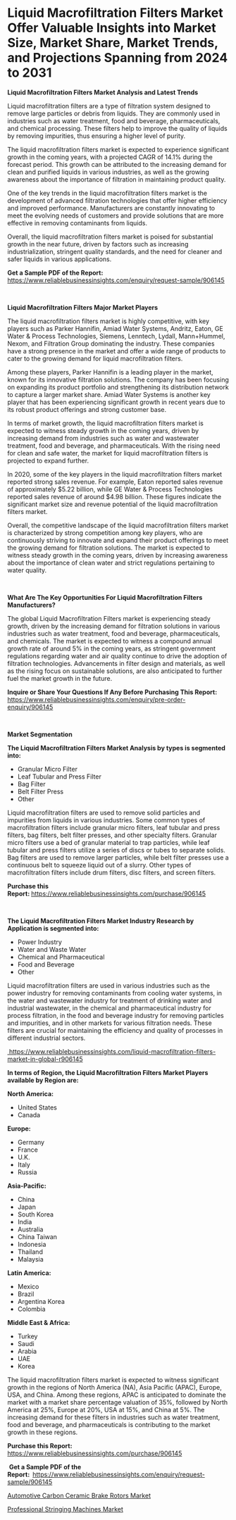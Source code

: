 <p><h1>Liquid Macrofiltration Filters Market Offer Valuable Insights into Market Size, Market Share, Market Trends, and Projections Spanning from 2024 to 2031</h1></p><p><strong>Liquid Macrofiltration Filters Market Analysis and Latest Trends</strong></p>
<p><p>Liquid macrofiltration filters are a type of filtration system designed to remove large particles or debris from liquids. They are commonly used in industries such as water treatment, food and beverage, pharmaceuticals, and chemical processing. These filters help to improve the quality of liquids by removing impurities, thus ensuring a higher level of purity.</p><p>The liquid macrofiltration filters market is expected to experience significant growth in the coming years, with a projected CAGR of 14.1% during the forecast period. This growth can be attributed to the increasing demand for clean and purified liquids in various industries, as well as the growing awareness about the importance of filtration in maintaining product quality.</p><p>One of the key trends in the liquid macrofiltration filters market is the development of advanced filtration technologies that offer higher efficiency and improved performance. Manufacturers are constantly innovating to meet the evolving needs of customers and provide solutions that are more effective in removing contaminants from liquids.</p><p>Overall, the liquid macrofiltration filters market is poised for substantial growth in the near future, driven by factors such as increasing industrialization, stringent quality standards, and the need for cleaner and safer liquids in various applications.</p></p>
<p><strong>Get a Sample PDF of the Report:&nbsp;</strong> <a href="https://www.reliablebusinessinsights.com/enquiry/request-sample/906145">https://www.reliablebusinessinsights.com/enquiry/request-sample/906145</a></p>
<p>&nbsp;</p>
<p><strong>Liquid Macrofiltration Filters Major Market Players</strong></p>
<p><p>The liquid macrofiltration filters market is highly competitive, with key players such as Parker Hannifin, Amiad Water Systems, Andritz, Eaton, GE Water & Process Technologies, Siemens, Lenntech, Lydall, Mann+Hummel, Nexom, and Filtration Group dominating the industry. These companies have a strong presence in the market and offer a wide range of products to cater to the growing demand for liquid macrofiltration filters.</p><p>Among these players, Parker Hannifin is a leading player in the market, known for its innovative filtration solutions. The company has been focusing on expanding its product portfolio and strengthening its distribution network to capture a larger market share. Amiad Water Systems is another key player that has been experiencing significant growth in recent years due to its robust product offerings and strong customer base.</p><p>In terms of market growth, the liquid macrofiltration filters market is expected to witness steady growth in the coming years, driven by increasing demand from industries such as water and wastewater treatment, food and beverage, and pharmaceuticals. With the rising need for clean and safe water, the market for liquid macrofiltration filters is projected to expand further.</p><p>In 2020, some of the key players in the liquid macrofiltration filters market reported strong sales revenue. For example, Eaton reported sales revenue of approximately $5.22 billion, while GE Water & Process Technologies reported sales revenue of around $4.98 billion. These figures indicate the significant market size and revenue potential of the liquid macrofiltration filters market.</p><p>Overall, the competitive landscape of the liquid macrofiltration filters market is characterized by strong competition among key players, who are continuously striving to innovate and expand their product offerings to meet the growing demand for filtration solutions. The market is expected to witness steady growth in the coming years, driven by increasing awareness about the importance of clean water and strict regulations pertaining to water quality.</p></p>
<p>&nbsp;</p>
<p><strong>What Are The Key Opportunities For Liquid Macrofiltration Filters Manufacturers?</strong></p>
<p><p>The global Liquid Macrofiltration Filters market is experiencing steady growth, driven by the increasing demand for filtration solutions in various industries such as water treatment, food and beverage, pharmaceuticals, and chemicals. The market is expected to witness a compound annual growth rate of around 5% in the coming years, as stringent government regulations regarding water and air quality continue to drive the adoption of filtration technologies. Advancements in filter design and materials, as well as the rising focus on sustainable solutions, are also anticipated to further fuel the market growth in the future.</p></p>
<p><strong>Inquire or Share Your Questions If Any Before Purchasing This Report:</strong> <a href="https://www.reliablebusinessinsights.com/enquiry/pre-order-enquiry/906145">https://www.reliablebusinessinsights.com/enquiry/pre-order-enquiry/906145</a></p>
<p>&nbsp;</p>
<p><strong>Market Segmentation</strong></p>
<p><strong>The Liquid Macrofiltration Filters Market Analysis by types is segmented into:</strong></p>
<p><ul><li>Granular Micro Filter</li><li>Leaf Tubular and Press Filter</li><li>Bag Filter</li><li>Belt Filter Press</li><li>Other</li></ul></p>
<p><p>Liquid macrofiltration filters are used to remove solid particles and impurities from liquids in various industries. Some common types of macrofiltration filters include granular micro filters, leaf tubular and press filters, bag filters, belt filter presses, and other specialty filters. Granular micro filters use a bed of granular material to trap particles, while leaf tubular and press filters utilize a series of discs or tubes to separate solids. Bag filters are used to remove larger particles, while belt filter presses use a continuous belt to squeeze liquid out of a slurry. Other types of macrofiltration filters include drum filters, disc filters, and screen filters.</p></p>
<p><strong>Purchase this Report:&nbsp;</strong><a href="https://www.reliablebusinessinsights.com/purchase/906145">https://www.reliablebusinessinsights.com/purchase/906145</a></p>
<p>&nbsp;</p>
<p><strong>The Liquid Macrofiltration Filters Market Industry Research by Application is segmented into:</strong></p>
<p><ul><li>Power Industry</li><li>Water and Waste Water</li><li>Chemical and Pharmaceutical</li><li>Food and Beverage</li><li>Other</li></ul></p>
<p><p>Liquid macrofiltration filters are used in various industries such as the power industry for removing contaminants from cooling water systems, in the water and wastewater industry for treatment of drinking water and industrial wastewater, in the chemical and pharmaceutical industry for process filtration, in the food and beverage industry for removing particles and impurities, and in other markets for various filtration needs. These filters are crucial for maintaining the efficiency and quality of processes in different industrial sectors.</p></p>
<p><a href="https://www.reliablebusinessinsights.com/liquid-macrofiltration-filters-market-in-global-r906145">&nbsp;https://www.reliablebusinessinsights.com/liquid-macrofiltration-filters-market-in-global-r906145</a></p>
<p><strong>In terms of Region, the Liquid Macrofiltration Filters Market Players available by Region are:</strong></p>
<p>
    <p> <strong> North America: </strong>
        <ul>
            <li>United States</li>
            <li>Canada</li>
        </ul>
        </p> 
    <p> <strong> Europe: </strong>
        <ul>
            <li>Germany</li>
            <li>France</li>
            <li>U.K.</li>
            <li>Italy</li>
            <li>Russia</li>
        </ul>
        </p> 
    <p> <strong> Asia-Pacific: </strong>
        <ul>
            <li>China</li>
            <li>Japan</li>
            <li>South Korea</li>
            <li>India</li>
            <li>Australia</li>
            <li>China Taiwan</li>
            <li>Indonesia</li>
            <li>Thailand</li>
            <li>Malaysia</li>
        </ul>
        </p> 
    <p> <strong> Latin America: </strong>
        <ul>
            <li>Mexico</li>
            <li>Brazil</li>
            <li>Argentina Korea</li>
            <li>Colombia</li>
        </ul>
        </p> 
    <p> <strong> Middle East & Africa: </strong>
        <ul>
            <li>Turkey</li>
            <li>Saudi</li>
            <li>Arabia</li>
            <li>UAE</li>
            <li>Korea</li>
        </ul>
    </p>
    </p>
<p><p>The liquid macrofiltration filters market is expected to witness significant growth in the regions of North America (NA), Asia Pacific (APAC), Europe, USA, and China. Among these regions, APAC is anticipated to dominate the market with a market share percentage valuation of 35%, followed by North America at 25%, Europe at 20%, USA at 15%, and China at 5%. The increasing demand for these filters in industries such as water treatment, food and beverage, and pharmaceuticals is contributing to the market growth in these regions.</p></p>
<p><strong>Purchase this Report: </strong><a href="https://www.reliablebusinessinsights.com/purchase/906145">https://www.reliablebusinessinsights.com/purchase/906145</a></p>
<p>&nbsp;<strong>Get a Sample PDF of the Report:&nbsp;&nbsp;</strong><a href="https://www.reliablebusinessinsights.com/enquiry/request-sample/906145">https://www.reliablebusinessinsights.com/enquiry/request-sample/906145</a></p>
<p><strong></strong></p>
<p><p><a href="https://github.com/nicoletavirag/Market-Research-Report-List-5/blob/main/automotive-carbon-ceramic-brake-rotors-market.md">Automotive Carbon Ceramic Brake Rotors Market</a></p><p><a href="https://github.com/mauripalmi/Market-Research-Report-List-5/blob/main/professional-stringing-machines-market.md">Professional Stringing Machines Market</a></p></p>